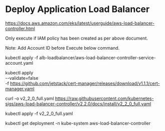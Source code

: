 # Deploy Application Load Balancer 

https://docs.aws.amazon.com/eks/latest/userguide/aws-load-balancer-controller.html

Only execute if IAM policy has been created as per above document.

Note: Add Account ID before Execute below command.

kubectl apply -f alb-loadbalancer/aws-load-balancer-controller-service-account.yaml


kubectl apply \
    --validate=false \
    -f https://github.com/jetstack/cert-manager/releases/download/v1.1.1/cert-manager.yaml
    
curl -o v2_2_0_full.yaml https://raw.githubusercontent.com/kubernetes-sigs/aws-load-balancer-controller/v2.2.0/docs/install/v2_2_0_full.yaml

kubectl apply -f v2_2_0_full.yaml

kubectl get deployment -n kube-system aws-load-balancer-controller
